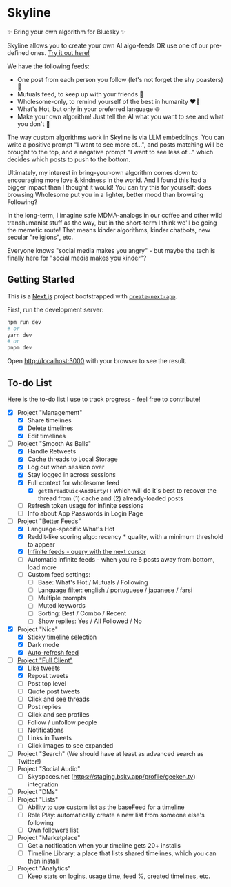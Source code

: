 # Skyline

✨ Bring your own algorithm for Bluesky ✨

Skyline allows you to create your own AI algo-feeds OR use one of our pre-defined ones. [Try it out here!](https://skyline.gay/)

We have the following feeds:

- One post from each person you follow (let's not forget the shy poasters) 🙈
- Mutuals feed, to keep up with your friends 🤗
- Wholesome-only, to remind yourself of the best in humanity ❤️‍🔥
- What's Hot, but only in your preferred language 🌐
- Make your own algorithm! Just tell the AI what you want to see and what you don't 🤖

The way custom algorithms work in Skyline is via LLM embeddings. You can write a positive prompt "I want to see more of...", and posts matching will be brought to the top, and a negative prompt "I want to see less of..." which decides which posts to push to the bottom.

Ultimately, my interest in bring-your-own algorithm comes down to encouraging more love & kindness in the world. And I found this had a bigger impact than I thought it would! You can try this for yourself: does browsing Wholesome put you in a lighter, better mood than browsing Following?

In the long-term, I imagine safe MDMA-analogs in our coffee and other wild transhumanist stuff as the way, but in the short-term I think we'll be going the memetic route! That means kinder algorithms, kinder chatbots, new secular "religions", etc.

Everyone knows "social media makes you angry" - but maybe the tech is finally here for "social media makes you kinder"?

## Getting Started

This is a [Next.js](https://nextjs.org/) project bootstrapped with [`create-next-app`](https://github.com/vercel/next.js/tree/canary/packages/create-next-app).

First, run the development server:

```bash
npm run dev
# or
yarn dev
# or
pnpm dev
```

Open [http://localhost:3000](http://localhost:3000) with your browser to see the result.

## To-do List

Here is the to-do list I use to track progress - feel free to contribute!

- [x] Project "Management"
  - [x] Share timelines
  - [x] Delete timelines
  - [x] Edit timelines
- [ ] Project "Smooth As Balls"
  - [x] Handle Retweets
  - [x] Cache threads to Local Storage
  - [x] Log out when session over
  - [x] Stay logged in across sessions
  - [x] Full context for wholesome feed
    - [x] `getThreadQuickAndDirty()` which will do it's best to recover the thread from (1) cache and (2) already-loaded posts
  - [ ] Refresh token usage for infinite sessions
  - [ ] Info about App Passwords in Login Page
- [ ] Project "Better Feeds"
  - [x] Language-specific What's Hot
  - [x] Reddit-like scoring algo: recency \* quality, with a minimum threshold to appear
  - [x] <u>Infinite feeds - query with the next cursor</u>
  - [ ] Automatic infinite feeds - when you're 6 posts away from bottom, load more
  - [ ] Custom feed settings:
    - [ ] Base: What's Hot / Mutuals / Following
    - [ ] Language filter: english / portuguese / japanese / farsi
    - [ ] Multiple prompts
    - [ ] Muted keywords
    - [ ] Sorting: Best / Combo / Recent
    - [ ] Show replies: Yes / All Followed / No
- [x] Project "Nice"
  - [x] Sticky timeline selection
  - [x] Dark mode
  - [x] <u>Auto-refresh feed</u>
- [ ] <u>Project "Full Client"</u>
  - [x] Like tweets
  - [x] Repost tweets
  - [ ] Post top level
  - [ ] Quote post tweets
  - [ ] Click and see threads
  - [ ] Post replies
  - [ ] Click and see profiles
  - [ ] Follow / unfollow people
  - [ ] Notifications
  - [ ] Links in Tweets
  - [ ] Click images to see expanded
- [ ] Project "Search" (We should have at least as advanced search as Twitter!)
- [ ] Project "Social Audio"
  - [ ] Skyspaces.net (https://staging.bsky.app/profile/geeken.tv) integration
- [ ] Project "DMs"
- [ ] Project "Lists"
  - [ ] Ability to use custom list as the baseFeed for a timeline
  - [ ] Role Play: automatically create a new list from someone else's following
  - [ ] Own followers list
- [ ] Project "Marketplace"
  - [ ] Get a notification when your timeline gets 20+ installs
  - [ ] Timeline Library: a place that lists shared timelines, which you can then install
- [ ] Project "Analytics"
  - [ ] Keep stats on logins, usage time, feed %, created timelines, etc.
